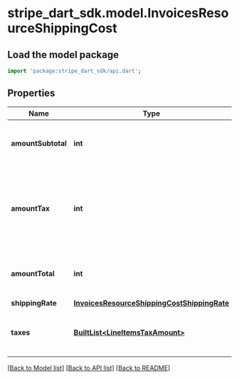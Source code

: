 # stripe_dart_sdk.model.InvoicesResourceShippingCost

## Load the model package
```dart
import 'package:stripe_dart_sdk/api.dart';
```

## Properties
Name | Type | Description | Notes
------------ | ------------- | ------------- | -------------
**amountSubtotal** | **int** | Total shipping cost before any taxes are applied. | 
**amountTax** | **int** | Total tax amount applied due to shipping costs. If no tax was applied, defaults to 0. | 
**amountTotal** | **int** | Total shipping cost after taxes are applied. | 
**shippingRate** | [**InvoicesResourceShippingCostShippingRate**](InvoicesResourceShippingCostShippingRate.md) |  | [optional] 
**taxes** | [**BuiltList&lt;LineItemsTaxAmount&gt;**](LineItemsTaxAmount.md) | The taxes applied to the shipping rate. | [optional] 

[[Back to Model list]](../README.md#documentation-for-models) [[Back to API list]](../README.md#documentation-for-api-endpoints) [[Back to README]](../README.md)


